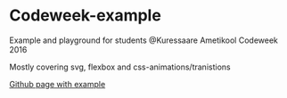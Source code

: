 # Codeweek-example
Example and playground for students @Kuressaare Ametikool Codeweek 2016

Mostly covering svg, flexbox and css-animations/tranistions

[Github page with example](https://ooker.github.io/Codeweek-example/)
